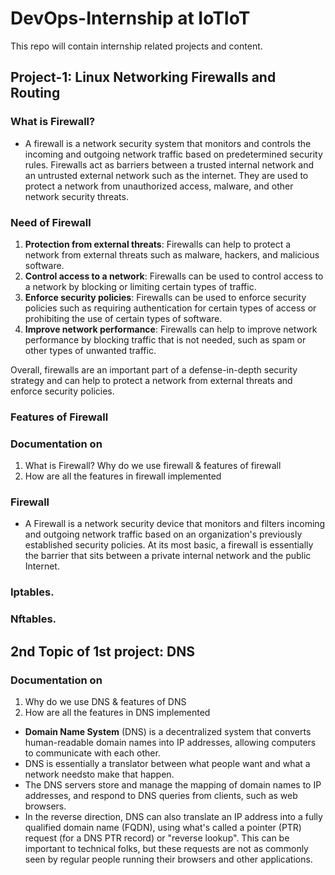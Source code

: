 # DevOps-Internship at IoTIoT
This repo will contain internship related projects and content.

## Project-1: Linux Networking Firewalls and Routing
### What is Firewall?
* A firewall is a network security system that monitors and controls the incoming and outgoing network traffic based on predetermined security rules. Firewalls act as barriers between a trusted internal network and an untrusted external network such as the internet. They are used to protect a network from unauthorized access, malware, and other network security threats.

### Need of Firewall
1. **Protection from external threats**: Firewalls can help to protect a network from external threats such as malware, hackers, and malicious software.
2. **Control access to a network**: Firewalls can be used to control access to a network by blocking or limiting certain types of traffic.
3. **Enforce security policies**: Firewalls can be used to enforce security policies such as requiring authentication for certain types of access or prohibiting the use of certain types of software.
4. **Improve network performance**: Firewalls can help to improve network performance by blocking traffic that is not needed, such as spam or other types of unwanted traffic.

Overall, firewalls are an important part of a defense-in-depth security strategy and can help to protect a network from external threats and enforce security policies.

### Features of Firewall

### Documentation on

1. What is Firewall? Why do we use firewall & features of firewall
1. How are all the features in firewall implemented

### Firewall
* A Firewall is a network security device that monitors and filters incoming and outgoing network traffic based on an organization's previously established security policies. At its most basic, a firewall is essentially the barrier that sits between a private internal network and the public Internet.

### Iptables.
### Nftables.

## 2nd Topic of 1st project: DNS
### Documentation on
1. Why do we use DNS & features of DNS
2. How are all the features in DNS implemented

* **Domain Name System** (DNS) is a decentralized system that converts human-readable domain names into IP addresses, allowing computers to communicate with each other.
* DNS is essentially a translator between what people want and what a network needsto make that happen.
* The DNS servers store and manage the mapping of domain names to IP addresses, and respond to DNS queries from clients, such as web browsers.
* In the reverse direction, DNS can also translate an IP address into a fully qualified domain name (FQDN), using what's called a pointer (PTR) request (for a DNS PTR record) or "reverse lookup". This can be important to technical folks, but these requests are not as commonly seen by regular people running their browsers and other applications.
